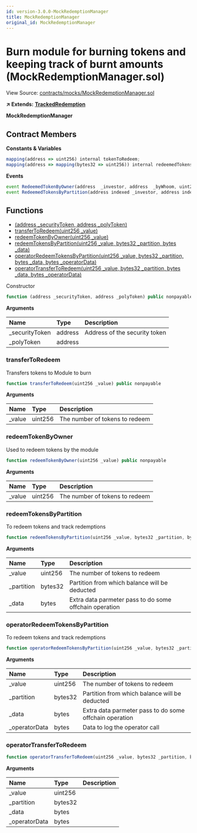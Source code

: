 ```yaml
---
id: version-3.0.0-MockRedemptionManager
title: MockRedemptionManager
original_id: MockRedemptionManager
---
```


# Burn module for burning tokens and keeping track of burnt amounts \(MockRedemptionManager.sol\)

View Source: [contracts/mocks/MockRedemptionManager.sol](https://github.com/PolymathNetwork/polymath-core/tree/096ba240a927c98e1f1a182d2efee7c4c4c1dfc5/contracts/mocks/MockRedemptionManager.sol)

**↗ Extends:** [**TrackedRedemption**](https://github.com/PolymathNetwork/polymath-core/tree/096ba240a927c98e1f1a182d2efee7c4c4c1dfc5/docs/api/TrackedRedemption.md)

**MockRedemptionManager**

## Contract Members

**Constants & Variables**

```javascript
mapping(address => uint256) internal tokenToRedeem;
mapping(address => mapping(bytes32 => uint256)) internal redeemedTokensByPartition;
```

**Events**

```javascript
event RedeemedTokenByOwner(address  _investor, address  _byWhoom, uint256  _value);
event RedeemedTokensByPartition(address indexed _investor, address indexed _operator, bytes32  _partition, uint256  _value, bytes  _data, bytes  _operatorData);
```

## Functions

* [\(address \_securityToken, address \_polyToken\)](mockredemptionmanager.md)
* [transferToRedeem\(uint256 \_value\)](mockredemptionmanager.md#transfertoredeem)
* [redeemTokenByOwner\(uint256 \_value\)](mockredemptionmanager.md#redeemtokenbyowner)
* [redeemTokensByPartition\(uint256 \_value, bytes32 \_partition, bytes \_data\)](mockredemptionmanager.md#redeemtokensbypartition)
* [operatorRedeemTokensByPartition\(uint256 \_value, bytes32 \_partition, bytes \_data, bytes \_operatorData\)](mockredemptionmanager.md#operatorredeemtokensbypartition)
* [operatorTransferToRedeem\(uint256 \_value, bytes32 \_partition, bytes \_data, bytes \_operatorData\)](mockredemptionmanager.md#operatortransfertoredeem)

Constructor

```javascript
function (address _securityToken, address _polyToken) public nonpayable TrackedRedemption
```

**Arguments**

| Name | Type | Description |
| :--- | :--- | :--- |
| \_securityToken | address | Address of the security token |
| \_polyToken | address |  |

### transferToRedeem

Transfers tokens to Module to burn

```javascript
function transferToRedeem(uint256 _value) public nonpayable
```

**Arguments**

| Name | Type | Description |
| :--- | :--- | :--- |
| \_value | uint256 | The number of tokens to redeem |

### redeemTokenByOwner

Used to redeem tokens by the module

```javascript
function redeemTokenByOwner(uint256 _value) public nonpayable
```

**Arguments**

| Name | Type | Description |
| :--- | :--- | :--- |
| \_value | uint256 | The number of tokens to redeem |

### redeemTokensByPartition

To redeem tokens and track redemptions

```javascript
function redeemTokensByPartition(uint256 _value, bytes32 _partition, bytes _data) external nonpayable
```

**Arguments**

| Name | Type | Description |
| :--- | :--- | :--- |
| \_value | uint256 | The number of tokens to redeem |
| \_partition | bytes32 | Partition from which balance will be deducted |
| \_data | bytes | Extra data parmeter pass to do some offchain operation |

### operatorRedeemTokensByPartition

To redeem tokens and track redemptions

```javascript
function operatorRedeemTokensByPartition(uint256 _value, bytes32 _partition, bytes _data, bytes _operatorData) external nonpayable
```

**Arguments**

| Name | Type | Description |
| :--- | :--- | :--- |
| \_value | uint256 | The number of tokens to redeem |
| \_partition | bytes32 | Partition from which balance will be deducted |
| \_data | bytes | Extra data parmeter pass to do some offchain operation |
| \_operatorData | bytes | Data to log the operator call |

### operatorTransferToRedeem

```javascript
function operatorTransferToRedeem(uint256 _value, bytes32 _partition, bytes _data, bytes _operatorData) external nonpayable
```

**Arguments**

| Name | Type | Description |
| :--- | :--- | :--- |
| \_value | uint256 |  |
| \_partition | bytes32 |  |
| \_data | bytes |  |
| \_operatorData | bytes |  |


